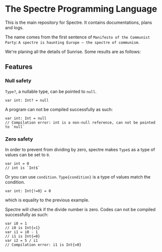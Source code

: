 # The Spectre Programming Language

This is the main repository for Spectre. It contains documentations, plans and logs.

The name comes from the first sentence of `Manifesto of the Communist Party`: `A spectre is haunting Europe – the spectre of communism`.

We're planing all the details of Sunrise. Some results are as follows:

## Features

### Null safety

`Type?`, a nullable type, can be pointed to `null`. 

```spectre
var int: Int? = null
```

A program can not be compiled successfully as such:

```spectre
var int: Int = null
// Compilation error: int is a non-null reference, can not be pointed to `null`
```

### Zero safety

In order to prevent from dividing by zero, spectre makes `Type$` as a type of values can be set to `0`.

```spectre
var int = 0
// int is `Int$`
```

Or you can use `condition`. `Type{condition}` is a type of values match the condition. 

```spectre
var int: Int{!=0} = 0
```

which is equality to the previous example.

Spectre will check if the divide number is zero. Codes can not be compiled successfully as such:

```spectre
var i0 = 1
// i0 is Int{=1}
var i1 = i0 - 1
// i1 is Int{=0}
var i2 = 5 / i1
// Compilation error: i1 is Int{=0}
```